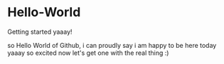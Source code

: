 # Hello-World
Getting started yaaay!


so Hello World of Github, i can proudly say i am happy to be here today
yaaay so excited 
now let's get one with the real thing :) 
